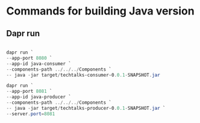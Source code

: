 # Commands for building Java version

## Dapr run 

```Powershell

dapr run `
--app-port 8080 `
--app-id java-consumer `
--components-path ../../../Components `
-- java -jar target/techtalks-consumer-0.0.1-SNAPSHOT.jar

dapr run `
--app-port 8081 `
--app-id java-producer `
--components-path ../../../Components `
-- java -jar target/techtalks-producer-0.0.1-SNAPSHOT.jar `
--server.port=8081

```